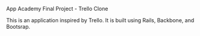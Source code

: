 App Academy Final Project - Trello Clone

This is an application inspired by Trello. It is built using Rails, Backbone, and Bootsrap.